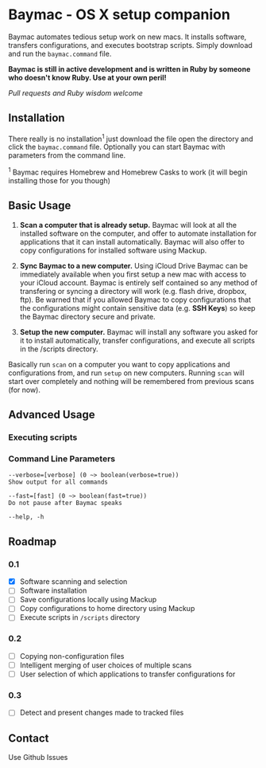 # Baymac - OS X setup companion

Baymac automates tedious setup work on new macs. It installs software, transfers configurations, and executes bootstrap scripts. Simply download and run the `baymac.command` file.

**Baymac is still in active development and is written in Ruby by someone who doesn't know Ruby. Use at your own peril!**

*Pull requests and Ruby wisdom welcome*

## Installation
There really is no installation<sup>1</sup> just download the file open the directory and click the `baymac.command` file. Optionally you can start Baymac with parameters from the command line.

<sup>1</sup> Baymac requires Homebrew and Homebrew Casks to work (it will begin installing those for you though)

## Basic Usage
1. **Scan a computer that is already setup.** Baymac will look at all the installed software on the computer, and offer to automate installation for applications that it can install automatically. Baymac will also offer to copy configurations for installed software using Mackup.

2. **Sync Baymac to a new computer.** Using iCloud Drive Baymac can be immediately available when you first setup a new mac with access to your iCloud account. Baymac is entirely self contained so any method of transfering or syncing a directory will work (e.g. flash drive, dropbox, ftp). Be warned that if you allowed Baymac to copy configurations that the configurations might contain sensitive data (e.g. **SSH Keys**) so keep the Baymac directory secure and private.

3. **Setup the new computer.** Baymac will install any software you asked for it to install automatically, transfer configurations, and execute all scripts in the /scripts directory.

Basically run `scan` on a computer you want to copy applications and configurations from, and run `setup` on new computers. Running `scan` will start over completely and nothing will be remembered from previous scans (for now).

## Advanced Usage

### Executing scripts

### Command Line Parameters
```
--verbose=[verbose] (0 ~> boolean(verbose=true))
Show output for all commands

--fast=[fast] (0 ~> boolean(fast=true))
Do not pause after Baymac speaks

--help, -h
```
## Roadmap
### 0.1

* [x] Software scanning and selection
* [ ] Software installation
* [ ] Save configurations locally using Mackup
* [ ] Copy configurations to home directory using Mackup
* [ ] Execute scripts in `/scripts` directory

### 0.2
* [ ] Copying non-configuration files
* [ ] Intelligent merging of user choices of multiple scans
* [ ] User selection of which applications to transfer configurations for

### 0.3
* [ ] Detect and present changes made to tracked files

## Contact
Use Github Issues
